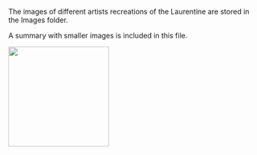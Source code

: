 The images of different artists recreations of the Laurentine are stored in the Images folder.

A summary with smaller images is included in this file.

<img src = Images/1615_Scamozzi_Villa Laurentina.jpg  width = 200> 
